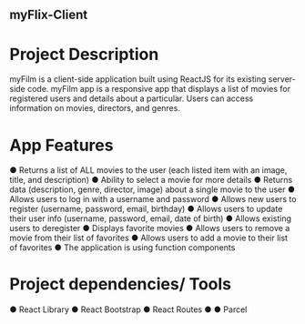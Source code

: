 ## myFlix-Client

# Project Description

myFilm is a client-side application built using ReactJS for its existing server-side code. myFilm app is a responsive app that displays a list of movies for registered users and details about a particular. Users can access information on movies, directors, and genres.

# App Features

● Returns a list of ALL movies to the user (each listed item with an image, title, and description)
● Ability to select a movie for more details
● Returns data (description, genre, director, image) about a single movie to the user
● Allows users to log in with a username and password
● Allows new users to register (username, password, email, birthday)
● Allows users to update their user info (username, password, email, date of birth)
● Allows existing users to deregister
● Displays favorite movies
● Allows users to remove a movie from their list of favorites
● Allows users to add a movie to their list of favorites
● The application is using function components

# Project dependencies/ Tools

● React Library
● React Bootstrap
● React Routes
●
● Parcel
